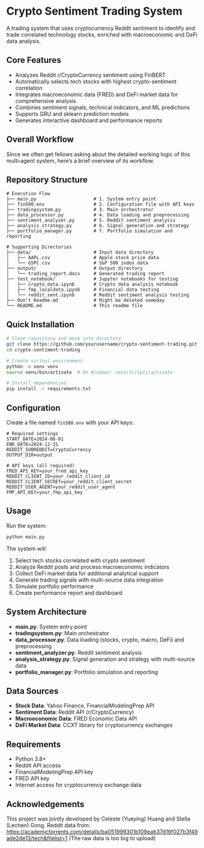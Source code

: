 # Crypto Sentiment Trading System

A trading system that uses cryptocurrency Reddit sentiment to identify and trade correlated technology stocks, enriched with macroeconomic and DeFi data analysis.

## Core Features

- Analyzes Reddit r/CryptoCurrency sentiment using FinBERT
- Automatically selects tech stocks with highest crypto-sentiment correlation
- Integrates macroeconomic data (FRED) and DeFi market data for comprehensive analysis
- Combines sentiment signals, technical indicators, and ML predictions
- Supports GRU and sklearn prediction models
- Generates interactive dashboard and performance reports

## Overall Workflow

Since we often get fellows asking about the detailed working logic of this multi‑agent system, here’s a brief overview of its workflow.


## Repository Structure

```
# Execution Flow
├── main.py                     # 1. System entry point
├── fin580.env                  # 2. Configuration file with API keys
├── tradingsystem.py            # 3. Main orchestrator
├── data_processor.py           # 4. Data loading and preprocessing
├── sentiment_analyzer.py       # 5. Reddit sentiment analysis
├── analysis_strategy.py        # 6. Signal generation and strategy
├── portfolio_manager.py        # 7. Portfolio simulation and reporting

# Supporting Directories
├── data/                       # Input data directory
│   ├── AAPL.csv                # Apple stock price data
│   └── GSPC.csv                # S&P 500 index data
├── output/                     # Output directory
│   └── trading_report.docx     # Generated trading report
├── test_notebook/              # Jupyter notebooks for testing
│   ├── crypto_data.ipynb       # Crypto data analysis notebook
│   ├── fmp_localdata.ipynb     # Financial data testing
│   └── reddit_sent.ipynb       # Reddit sentiment analysis testing
├── Don't Readme.md             # Might be deleted someday
└── README.md                   # This readme file
```

## Quick Installation

```bash
# Clone repository and move into directory
git clone https://github.com/yourusername/crypto-sentiment-trading.git
cd crypto-sentiment-trading

# Create virtual environment
python -m venv venv
source venv/bin/activate  # On Windows: venv\Scripts\activate

# Install dependencies
pip install -r requirements.txt
```

## Configuration

Create a file named `fin580.env` with your API keys:

```
# Required settings
START_DATE=2024-06-01
END_DATE=2024-12-31
REDDIT_SUBREDDIT=CryptoCurrency
OUTPUT_DIR=output

# API keys (all required)
FRED_API_KEY=your_fred_api_key
REDDIT_CLIENT_ID=your_reddit_client_id
REDDIT_CLIENT_SECRET=your_reddit_client_secret
REDDIT_USER_AGENT=your_reddit_user_agent
FMP_API_KEY=your_fmp_api_key
```

## Usage

Run the system:

```bash
python main.py
```

The system will:
1. Select tech stocks correlated with crypto sentiment
2. Analyze Reddit posts and process macroeconomic indicators
3. Collect DeFi market data for additional analytical support
4. Generate trading signals with multi-source data integration
5. Simulate portfolio performance
6. Create performance report and dashboard

## System Architecture

- **main.py**: System entry point
- **tradingsystem.py**: Main orchestrator
- **data_processor.py**: Data loading (stocks, crypto, macro, DeFi) and preprocessing
- **sentiment_analyzer.py**: Reddit sentiment analysis
- **analysis_strategy.py**: Signal generation and strategy with multi-source data
- **portfolio_manager.py**: Portfolio simulation and reporting

## Data Sources

- **Stock Data**: Yahoo Finance, FinancialModelingPrep API
- **Sentiment Data**: Reddit API (r/CryptoCurrency)
- **Macroeconomic Data**: FRED Economic Data API
- **DeFi Market Data**: CCXT library for cryptocurrency exchanges

## Requirements

- Python 3.8+
- Reddit API access
- FinancialModelingPrep API key
- FRED API key
- Internet access for cryptocurrency exchange data

## Acknowledgements

This project was jointly developed by Celeste (Yueying) Huang and Stella (Lechen) Gong.
Reddit data from: https://academictorrents.com/details/ba051999301b109eab37d16f027b3f49ade2de13/tech&filelist=1 (The raw data is too big to upload)
